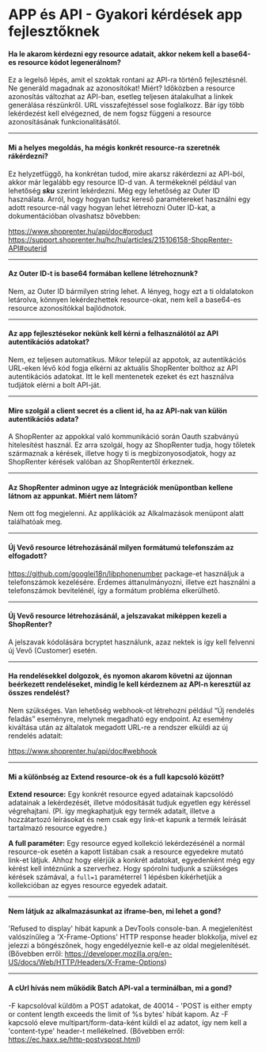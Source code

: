 # APP és API - Gyakori kérdések app fejlesztőknek

#### Ha le akarom kérdezni egy resource adatait, akkor nekem kell a base64-es resource kódot legenerálnom?

Ez a legelső lépés, amit el szoktak rontani az API-ra történő fejlesztésnél. Ne generáld magadnak az azonosítókat! Miért? Időközben a resource azonosítás változhat az API-ban, esetleg teljesen átalakulhat a linkek generálása részünkről. URL visszafejtéssel sose foglalkozz. Bár így több lekérdezést kell elvégezned, de nem fogsz függeni a resource azonosításának funkcionalitásától.

---

#### Mi a helyes megoldás, ha mégis konkrét resource-ra szeretnék rákérdezni?

Ez helyzetfüggő, ha konkrétan tudod, mire akarsz rákérdezni az API-ból, akkor már legalább egy resource ID-d van. A termékeknél például van lehetőség **_sku_** szerint lekérdezni. Még egy lehetőség az Outer ID használata. Arról, hogy hogyan tudsz kereső paramétereket használni egy adott resource-nál vagy hogyan lehet létrehozni Outer ID-kat, a dokumentációban olvashatsz bővebben:

https://www.shoprenter.hu/api/doc#product
https://support.shoprenter.hu/hc/hu/articles/215106158-ShopRenter-API#outerid

---

#### Az Outer ID-t is base64 formában kellene létrehoznunk?

Nem, az Outer ID bármilyen string lehet. A lényeg, hogy ezt a ti oldalatokon letárolva, 
könnyen lekérdezhettek resource-okat, nem kell a base64-es resource azonosítókkal bajlódnotok.

---

#### Az app fejlesztésekor nekünk kell kérni a felhasználótól az API autentikációs adatokat?

Nem, ez teljesen automatikus. Mikor települ az appotok, az autentikációs URL-eken lévő kód
 fogja elkérni az aktuális ShopRenter bolthoz az API autentikációs adatokat. Itt le kell 
 mentenetek ezeket és ezt használva tudjátok elérni a bolt API-ját.

---

#### Mire szolgál a client secret és a client id, ha az API-nak van külön autentikációs adata?

A ShopRenter az appokkal való kommunikáció során Oauth szabványú hitelesítést használ.
Ez arra szolgál, hogy az ShopRenter tudja, hogy tőletek származnak a kérések,
 illetve hogy ti is megbizonyosodjatok, hogy az ShopRenter kérések valóban az ShopRentertől érkeznek.

---

#### Az ShopRenter adminon ugye az Integrációk menüpontban kellene látnom az appunkat. Miért nem látom?

Nem ott fog megjelenni. Az applikációk az Alkalmazások menüpont alatt találhatóak meg.

---

#### Új Vevő resource létrehozásánál milyen formátumú telefonszám az elfogadott?

https://github.com/googlei18n/libphonenumber package-et használjuk a 
telefonszámok kezelésére. Érdemes áttanulmányozni, illetve ezt használni a telefonszámok 
bevitelénél, így a formátum probléma elkerülhető.

---

#### Új Vevő resource létrehozásánál, a jelszavakat miképpen kezeli a ShopRenter?

A jelszavak kódolására bcryptet használunk, azaz nektek is így kell felvenni új Vevő (Customer) esetén.

---

#### Ha rendelésekkel dolgozok, és nyomon akarom követni az újonnan beérkezett rendeléseket, mindig le kell kérdeznem az API-n keresztül az összes rendelést?

Nem szükséges. Van lehetőség webhook-ot létrehozni például “Új rendelés feladás” eseményre, melynek megadható
egy endpoint. Az esemény kiváltása után az általatok megadott URL-re a rendszer elküldi az új rendelés adatait:

https://www.shoprenter.hu/api/doc#webhook

---

#### Mi a különbség az Extend resource-ok és a full kapcsoló között?
**Extend resource:** Egy konkrét resource egyed adatainak kapcsolódó adatainak a lekérdezését, illetve módosítását tudjuk egyetlen egy kéréssel végrehajtani. (Pl. így megkaphatjuk egy termék adatait, illetve a hozzátartozó leírásokat és nem csak egy link-et kapunk a termék leírását tartalmazó resource egyedre.)

**A full paraméter:** Egy resource egyed kollekció lekérdezésénél a normál resource-ok esetén a kapott listában csak a resource egyedekre mutató link-et látjuk. Ahhoz hogy elérjük a konkrét adatokat, egyedenként még egy kérést kell intéznünk a szerverhez. Hogy spórolni tudjunk a szükséges kérések számával, a `full=1` paraméterrel 1 lépésben kikérhetjük a kollekcióban az egyes resource egyedek adatait.

---

#### Nem látjuk az alkalmazásunkat az iframe-ben, mi lehet a gond?
'Refused to display' hibát kapunk a DevTools console-ban. A megjelenítést valószínűleg a 'X-Frame-Options' HTTP response header blokkolja, mivel ez jelezzi a böngészőnek, hogy engedélyeznie kell-e az oldal megjelenítését.
(Bővebben erről: https://developer.mozilla.org/en-US/docs/Web/HTTP/Headers/X-Frame-Options)

---

#### A cUrl hívás nem működik Batch API-val a terminálban, mi a gond?
-F kapcsolóval küldöm a POST adatokat, de 40014 - 'POST is either empty or content length exceeds the limit of %s bytes' hibát kapom.
Az -F kapcsoló eleve multipart/form-data-ként küldi el az adatot, így nem kell a 'content-type' header-t mellékelned.
(Bővebben erről: https://ec.haxx.se/http-postvspost.html)
